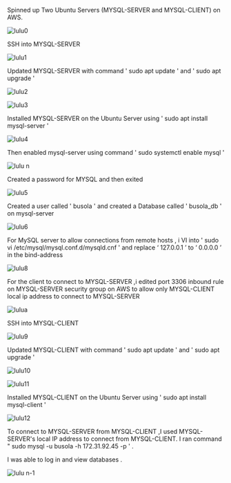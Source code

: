 Spinned up Two Ubuntu Servers (MYSQL-SERVER and MYSQL-CLIENT) on AWS.

![lulu0](https://user-images.githubusercontent.com/94229949/175835103-e96539c4-4122-4e8a-8aaa-b2e4b58d1eff.png)

SSH into  MYSQL-SERVER 

![lulu1](https://user-images.githubusercontent.com/94229949/175835242-59a4f875-6f88-4d97-9aa4-e6a2d00a3da6.png)

Updated MYSQL-SERVER  with command ' sudo apt update ' and ' sudo apt upgrade '

![lulu2](https://user-images.githubusercontent.com/94229949/175835256-addb04ec-a50f-4082-a642-60d30d230d61.png)

![lulu3](https://user-images.githubusercontent.com/94229949/175835278-9df10ba2-9c72-4e88-9750-75c76551701e.png)

Installed MYSQL-SERVER on the Ubuntu Server using ' sudo apt install mysql-server '

![lulu4](https://user-images.githubusercontent.com/94229949/175835319-3ede739a-a104-4e1c-b8bf-6db93144c8b1.png)

Then enabled mysql-server using command ' sudo systemctl enable mysql '

![lulu n](https://user-images.githubusercontent.com/94229949/175835472-cb5a6f70-baf1-4484-b904-9471966443be.png)

Created a password for MYSQL and then exited 

![lulu5](https://user-images.githubusercontent.com/94229949/175835489-56725532-a8a4-4e12-af0a-d566a3513682.png)

Created a user called ' busola ' and created a Database called ' busola_db ' on mysql-server

![lulu6](https://user-images.githubusercontent.com/94229949/175835527-9e2e8dca-c39b-473f-bc4b-54b1ab880e6b.png)

For MySQL server to allow connections from remote hosts , i VI into ' sudo vi /etc/mysql/mysql.conf.d/mysqld.cnf ' and replace ‘ 127.0.0.1 ’ to ‘ 0.0.0.0 ’ in the bind-address

![lulu8](https://user-images.githubusercontent.com/94229949/175835651-2a7f2db8-94f2-468a-bb42-9772ed65f743.png)

For the client  to connect to MYSQL-SERVER ,i edited port 3306  inbound rule on MYSQL-SERVER security group on AWS to allow only MYSQL-CLIENT local ip address to connect to MYSQL-SERVER  

![lulua](https://user-images.githubusercontent.com/94229949/175837023-3c0821cc-ee3b-4f8d-9add-bbcf3146bbb5.png)

SSH into MYSQL-CLIENT

![lulu9](https://user-images.githubusercontent.com/94229949/175835753-890e9123-18a0-473e-83c2-774f648f0c93.png)

Updated  MYSQL-CLIENT with command ' sudo apt update ' and ' sudo apt upgrade '

![lulu10](https://user-images.githubusercontent.com/94229949/175835797-bc101c4b-d5f2-42e6-b38b-d112528ec337.png)

![lulu11](https://user-images.githubusercontent.com/94229949/175835803-44b491d8-4c47-4720-9298-ca217c409dcd.png)

Installed MYSQL-CLIENT on the Ubuntu Server using ' sudo apt install mysql-client '

![lulu12](https://user-images.githubusercontent.com/94229949/175835849-3eb02371-03bf-485e-b0f0-d97fa3124ab1.png)

To connect to MYSQL-SERVER from MYSQL-CLIENT ,I used MYSQL-SERVER's local IP address to connect from MYSQL-CLIENT. I ran  command " sudo mysql -u busola -h 172.31.92.45 -p ' . 

I was able to log in and view databases .

![lulu n-1](https://user-images.githubusercontent.com/94229949/175836011-cc56b57c-ad3c-4ab7-b49f-d1643e339f55.png)

